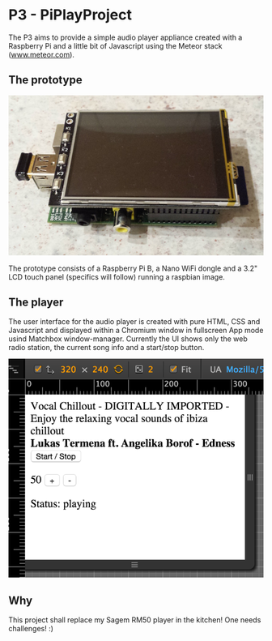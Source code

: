 # P3 - PiPlayProject

The P3 aims to provide a simple audio player appliance created with a Raspberry Pi and a little bit of Javascript using the Meteor stack (www.meteor.com).


## The prototype

![](doc/prototype.jpg)

The prototype consists of a Raspberry Pi B, a Nano WiFi dongle and a 3.2" LCD touch panel (specifics will follow) running a raspbian image.

## The player

The user interface for the audio player is created with pure HTML, CSS and Javascript and displayed within a Chromium window in fullscreen App mode usind Matchbox window-manager.
Currently the UI shows only the web radio station, the current song info and a start/stop button.

![](doc/ui.png)


## Why

This project shall replace my Sagem RM50 player in the kitchen! One needs challenges! :)

